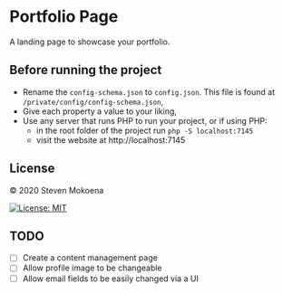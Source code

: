 # Portfolio Page

A landing page to showcase your portfolio.

## Before running the project

- Rename the `config-schema.json` to `config.json`. This file is found at `/private/config/config-schema.json`,
- Give each property a value to your liking,
- Use any server that runs PHP to run your project, or if using PHP:
    - in the root folder of the project run `php -S localhost:7145`
    - visit the website at http://localhost:7145

## License

© 2020 Steven Mokoena

[![License: MIT](https://img.shields.io/badge/License-MIT-yellow.svg)](https://opensource.org/licenses/MIT)

## TODO

- [ ] Create a content management page
- [ ] Allow profile image to be changeable
- [ ] Allow email fields to be easily changed via a UI